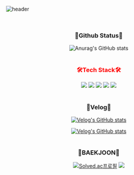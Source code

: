 ![header](https://capsule-render.vercel.app/api?type=waving&color=auto&height=200&section=header&text=HANSOL's%20Github&fontSize=60)



<div align=center> 
  <br>
<h3>📌Github Status📌</h3> 
   
![Anurag's GitHub stats](https://github-readme-stats.vercel.app/api?username=lhs8701&show_icons=true&theme=dark) 
  <br>
  <br>
</div>

<div align=center>

<div align="center" style="color:red"> 
  <h3>🛠️Tech Stack🛠️</h3>
</div>
<div align="center">
  <img src="https://img.shields.io/badge/java-007396?style=for-the-badge&logo=java&logoColor=white">
  <img src="https://img.shields.io/badge/SPRING-6DB33F?style=for-the-badge&logo=SPRING&logoColor=white">
  <img src="https://img.shields.io/badge/SPRINGBOOT-6DB33F?style=for-the-badge&logo=SPRINGBOOT&logoColor=white">
  <img src="https://img.shields.io/badge/MySQL-4479A1?style=for-the-badge&logo=MySQL&logoColor=white">
  <img src="https://img.shields.io/badge/LINUX-FCC624?style=for-the-badge&logo=LINUX&logoColor=white">
  <br>
  <br>
</div>

<div>
<h3>🌿Velog🌿</h3>
  
[![Velog's GitHub stats](https://velog-readme-stats.vercel.app/api?name=lhs8701&slug=2장-문자열-계산기-구현을-통한-테스트와-리팩토링&color=dark)](https://velog.io/@lhs8701/2%EC%9E%A5-%EB%AC%B8%EC%9E%90%EC%97%B4-%EA%B3%84%EC%82%B0%EA%B8%B0-%EA%B5%AC%ED%98%84%EC%9D%84-%ED%86%B5%ED%95%9C-%ED%85%8C%EC%8A%A4%ED%8A%B8%EC%99%80-%EB%A6%AC%ED%8C%A9%ED%86%A0%EB%A7%81)

[![Velog's GitHub stats](https://velog-readme-stats.vercel.app/api?name=lhs8701&slug=Test용-Static-MockEntity를-사용하면서-느낀점&color=dark)](https://velog.io/@lhs8701/Test%EC%9A%A9-Static-MockEntity%EB%A5%BC-%EC%82%AC%EC%9A%A9%ED%95%98%EB%A9%B4%EC%84%9C-%EB%8A%90%EB%82%80%EC%A0%90)
  <br>
  <br>
  </div>

<div>
<h3>🧩BAEKJOON🧩 </h3>
  
[![Solved.ac프로필](http://mazassumnida.wtf/api/generate_badge?boj=lhs8701)](https://solved.ac/lhs8701)
<img src="http://mazandi.herokuapp.com/api?handle=lhs8701&theme=warm"/>
</div>
